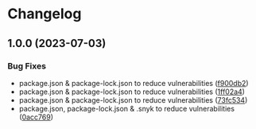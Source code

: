 # Changelog

## 1.0.0 (2023-07-03)


### Bug Fixes

* package.json & package-lock.json to reduce vulnerabilities ([f900db2](https://github.com/yogendrajs/Google-News-Feed/commit/f900db252af7383b4190200d2c2da5bcba59012d))
* package.json & package-lock.json to reduce vulnerabilities ([1ff02a4](https://github.com/yogendrajs/Google-News-Feed/commit/1ff02a4a8bc8afa28b4577059df3062615ec40d3))
* package.json & package-lock.json to reduce vulnerabilities ([73fc534](https://github.com/yogendrajs/Google-News-Feed/commit/73fc534da6147263e27fd4f0ef0c9ce6965a6e11))
* package.json, package-lock.json & .snyk to reduce vulnerabilities ([0acc769](https://github.com/yogendrajs/Google-News-Feed/commit/0acc769ab0002c3cf891585df7ec1a9f42cbbe9e))
